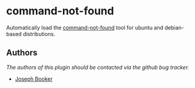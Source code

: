 command-not-found
=================

Automatically load the [command-not-found][1] tool for ubuntu and debian-based
distributions.

Authors
-------

*The authors of this plugin should be contacted via the github bug tracker.*

 - [Joseph Booker](/sargas)

[1]: https://code.launchpad.net/command-not-found
